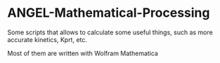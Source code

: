 # ANGEL-Mathematical-Processing
Some scripts that allows to calculate some useful things, such as more accurate kinetics, Kprt, etc.

Most of them are written with Wolfram Mathematica
